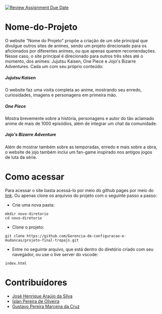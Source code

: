 [![Review Assignment Due Date](https://classroom.github.com/assets/deadline-readme-button-24ddc0f5d75046c5622901739e7c5dd533143b0c8e959d652212380cedb1ea36.svg)](https://classroom.github.com/a/rps_RRg3)


# Nome-do-Projeto

O website "Nome do Projeto" propõe a criação de um site principal que divulgue outros sites de animes, sendo um projeto direcionado para os aficionados por diferentes animes, ou que apenas querem recomendações. Nesse caso, o site principal é direcionado para outros três sites até o momento, dos animes: Jujutsu Kaisen, One Piece e Jojo's Bizarre Adventures. Cada um com seu próprio conteúdo:

##### Jujutsu Kaisen

O website faz uma visita completa ao anime, mostrando seu enredo, curiosidades, imagens e personagens em primeira mão.

##### One Piece 

Mostra brevemente sobre a história, personagens e autor do tão aclamado anime de mais de 1000 episódios, além de integrar um chat da comunidade.

##### Jojo's Bizarre Adventure

Além de mostrar também sobre as temporadas, enredo e mais sobre a obra, o website de jojo também inclui um fan-game inspirado nos antigos jogos de luta da série.

# Como acessar

Para acessar o site basta acessá-lo por meio do github pages por meio do [link](). Ou apenas clone os arquivos do projeto com o seguinte passo a passo: 
* Crie uma nova pasta:
```
mkdir novo-diretorio
cd novo-diretorio
```
* Clone o projeto:
```
git clone https://github.com/Gerencia-de-configuracao-e-mudancas/projeto-final-tropajs.git
```
* Entre no seguinte arquivo, que está dentro do diretório criado com seu navegador, ou use o live server do vscode:
```
index.html
```

# Contribuídores

* [José Henrique Araújo da Silva](https://github.com/JoseHenrique1) 
* [Islan Pereira de Oliveira](https://github.com/IslanP1) 
* [Gustavo Pereira Marcena da Cruz](https://github.com/GustavoPMarcena)